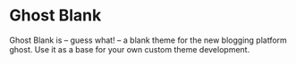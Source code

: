 # Ghost Blank

Ghost Blank is – guess what! – a blank theme for the new blogging platform ghost. Use it as a base for your own custom theme development.